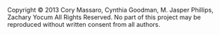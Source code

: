 Copyright © 2013 Cory Massaro, Cynthia Goodman, M. Jasper Phillips, Zachary Yocum All Rights Reserved. No part of this project may be reproduced without written consent from all authors.